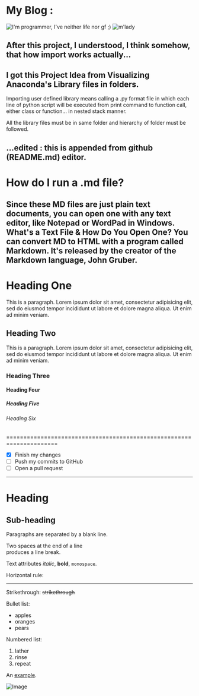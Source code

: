 My Blog :
=============

![I'm programmer, I've neither life nor gf ;)](https://me.me/market?s=pop)
![m'lady](https://i.imgur.com/v8IVDka.jpg)

After this project, I understood, I think somehow, that how import works actually...
------------------------------------------------------
I got this Project Idea from Visualizing Anaconda's Library files in folders.
------------------------------------------------------
Importing user defined library means calling a .py format file in which 
each line of python script will be executed from print command to function call, 
either class or function... in nested stack manner.

All the library files must be in same folder and hierarchy of folder must be followed.

...edited : this is appended from github (README.md) editor.
--------------------------------------------------------------------------
How do I run a .md file?
=============================
Since these MD files are just plain text documents, you can open one with any text editor, like Notepad or WordPad in Windows. What's a Text File & How Do You Open One? You can convert MD to HTML with a program called Markdown. It's released by the creator of the Markdown language, John Gruber.
----------------------------------
<h1>Heading One</h1>
<p>This is a paragraph. Lorem ipsum dolor sit amet, consectetur
adipisicing elit, sed do eiusmod tempor incididunt ut labore
et dolore magna aliqua. Ut enim ad minim veniam.</p>
 
<h2>Heading Two</h2>
 
<p>This is a paragraph. Lorem ipsum dolor sit amet, consectetur
adipisicing elit, sed do eiusmod tempor incididunt ut labore
et dolore magna aliqua. Ut enim ad minim veniam.</p>
 
<h3>Heading Three</h3>
<h4>Heading Four</h4>
<h5>Heading Five</h5>
<h6>Heading Six</h6>

=====================================================================

- [x] Finish my changes
- [ ] Push my commits to GitHub
- [ ] Open a pull request

--------------------------------------------------------------------

Heading
=======

Sub-heading
-----------

Paragraphs are separated
by a blank line.

Two spaces at the end of a line  
produces a line break.

Text attributes _italic_, 
**bold**, `monospace`.

Horizontal rule:

---

Strikethrough:
~~strikethrough~~

Bullet list:

  * apples
  * oranges
  * pears

Numbered list:

  1. lather
  2. rinse
  3. repeat

An [example](http://example.com).

![Image](Icon-pictures.png "icon")
